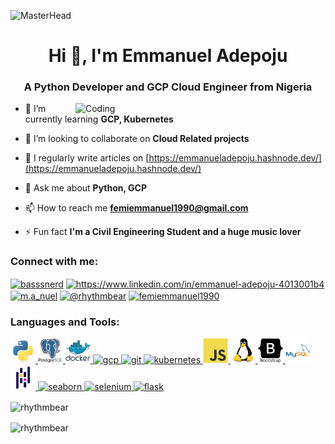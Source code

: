![MasterHead](https://media-exp1.licdn.com/dms/image/D4D16AQGpg-8XP_fGRw/profile-displaybackgroundimage-shrink_350_1400/0/1665633100308?e=1671062400&v=beta&t=mFce3TkyGowMm8-8UAn7Gq0mRIaClqhk58FDugwQGsY)
<h1 align="center">Hi 👋, I'm Emmanuel Adepoju</h1>
<h3 align="center">A Python Developer and GCP Cloud Engineer from Nigeria</h3>
<img align="right" alt="Coding" width="400" src="https://cdn.dribbble.com/users/1292677/screenshots/6139167/media/fcf7fd0c619bb87706533079240915f3.gif">



- 🌱 I’m currently learning **GCP, Kubernetes**

- 👯 I’m looking to collaborate on **Cloud Related projects**

- 📝 I regularly write articles on [https://emmanueladepoju.hashnode.dev/](https://emmanueladepoju.hashnode.dev/)

- 💬 Ask me about **Python, GCP**

- 📫 How to reach me **femiemmanuel1990@gmail.com**

- ⚡ Fun fact **I'm a Civil Engineering Student and a huge music lover**

<h3 align="left">Connect with me:</h3>
<p align="left">
<a href="https://twitter.com/basssnerd" target="blank"><img align="center" src="https://raw.githubusercontent.com/rahuldkjain/github-profile-readme-generator/master/src/images/icons/Social/twitter.svg" alt="basssnerd" height="30" width="40" /></a>
<a href="https://linkedin.com/in/https://www.linkedin.com/in/emmanuel-adepoju-4013001b4" target="blank"><img align="center" src="https://raw.githubusercontent.com/rahuldkjain/github-profile-readme-generator/master/src/images/icons/Social/linked-in-alt.svg" alt="https://www.linkedin.com/in/emmanuel-adepoju-4013001b4" height="30" width="40" /></a>
<a href="https://instagram.com/m.a_nuel" target="blank"><img align="center" src="https://raw.githubusercontent.com/rahuldkjain/github-profile-readme-generator/master/src/images/icons/Social/instagram.svg" alt="m.a_nuel" height="30" width="40" /></a>
<a href="https://hashnode.com/@rhythmbear" target="blank"><img align="center" src="https://raw.githubusercontent.com/rahuldkjain/github-profile-readme-generator/master/src/images/icons/Social/hashnode.svg" alt="@rhythmbear" height="30" width="40" /></a>
<a href="https://www.hackerrank.com/femiemmanuel1990" target="blank"><img align="center" src="https://raw.githubusercontent.com/rahuldkjain/github-profile-readme-generator/master/src/images/icons/Social/hackerrank.svg" alt="femiemmanuel1990" height="30" width="40" /></a>
</p>

<h3 align="left">Languages and Tools:</h3>
<p align="left"> <a href="https://www.python.org" target="_blank" rel="noreferrer"> <img src="https://raw.githubusercontent.com/devicons/devicon/master/icons/python/python-original.svg" alt="python" width="40" height="40"/>  <a href="https://www.postgresql.org" target="_blank" rel="noreferrer"> <img src="https://raw.githubusercontent.com/devicons/devicon/master/icons/postgresql/postgresql-original-wordmark.svg" alt="postgresql" width="40" height="40"/> </a>
<a href="https://www.docker.com/" target="_blank" rel="noreferrer"> <img src="https://raw.githubusercontent.com/devicons/devicon/master/icons/docker/docker-original-wordmark.svg" alt="docker" width="40" height="40"/> </a>  <a href="https://cloud.google.com" target="_blank" rel="noreferrer"> <img src="https://www.vectorlogo.zone/logos/google_cloud/google_cloud-icon.svg" alt="gcp" width="40" height="40"/> </a> <a href="https://git-scm.com/" target="_blank" rel="noreferrer"> <img src="https://www.vectorlogo.zone/logos/git-scm/git-scm-icon.svg" alt="git" width="40" height="40"/> </a>
<a href="https://kubernetes.io" target="_blank" rel="noreferrer"> <img src="https://www.vectorlogo.zone/logos/kubernetes/kubernetes-icon.svg" alt="kubernetes" width="40" height="40"/> </a><a href="https://developer.mozilla.org/en-US/docs/Web/JavaScript" target="_blank" rel="noreferrer"> <img src="https://raw.githubusercontent.com/devicons/devicon/master/icons/javascript/javascript-original.svg" alt="javascript" width="40" height="40"/> </a>  <a href="https://www.linux.org/" target="_blank" rel="noreferrer"> <img src="https://raw.githubusercontent.com/devicons/devicon/master/icons/linux/linux-original.svg" alt="linux" width="40" height="40"/> </a>
<a href="https://getbootstrap.com" target="_blank" rel="noreferrer"> <img src="https://raw.githubusercontent.com/devicons/devicon/master/icons/bootstrap/bootstrap-plain-wordmark.svg" alt="bootstrap" width="40" height="40"/> </a><a href="https://www.mysql.com/" target="_blank" rel="noreferrer"> <img src="https://raw.githubusercontent.com/devicons/devicon/master/icons/mysql/mysql-original-wordmark.svg" alt="mysql" width="40" height="40"/> </a> <a href="https://pandas.pydata.org/" target="_blank" rel="noreferrer"> <img src="https://raw.githubusercontent.com/devicons/devicon/2ae2a900d2f041da66e950e4d48052658d850630/icons/pandas/pandas-original.svg" alt="pandas" width="40" height="40"/> </a>   <a href="https://seaborn.pydata.org/" target="_blank" rel="noreferrer"> <img src="https://seaborn.pydata.org/_images/logo-mark-lightbg.svg" alt="seaborn" width="40" height="40"/> </a> <a href="https://www.selenium.dev" target="_blank" rel="noreferrer"> <img src="https://raw.githubusercontent.com/detain/svg-logos/780f25886640cef088af994181646db2f6b1a3f8/svg/selenium-logo.svg" alt="selenium" width="40" height="40"/> </a>
</a>
<a href="https://flask.palletsprojects.com/" target="_blank" rel="noreferrer"> <img src="https://cdn.freebiesupply.com/logos/large/2x/flask-logo-png-transparent.png" alt="flask" width="40" height="40"/> </a></p>

<p><img align="center" src="https://github-readme-stats.vercel.app/api/top-langs?username=rhythmbear&show_icons=true&locale=en&layout=compact" alt="rhythmbear" /></p>

<p><img align="center" src="https://github-readme-streak-stats.herokuapp.com/?user=rhythmbear&" alt="rhythmbear" /></p>
